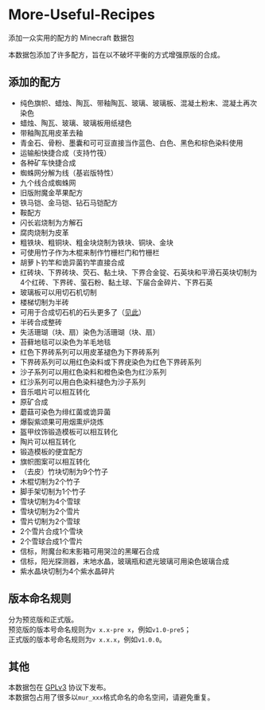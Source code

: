 # More-Useful-Recipes

添加一众实用的配方的 Minecraft 数据包  

本数据包添加了许多配方，旨在以不破坏平衡的方式增强原版的合成。  

## 添加的配方

- 纯色旗帜、蜡烛、陶瓦、带釉陶瓦、玻璃、玻璃板、混凝土粉末、混凝土再次染色
- 蜡烛、陶瓦、玻璃、玻璃板用纸褪色
- 带釉陶瓦用皮革去釉
- 青金石、骨粉、墨囊和可可豆直接当作蓝色、白色、黑色和棕色染料使用
- 运输船快捷合成（支持竹筏）
- 各种矿车快捷合成
- 蜘蛛网分解为线（基岩版特性）
- 九个线合成蜘蛛网
- 旧版附魔金苹果配方
- 铁马铠、金马铠、钻石马铠配方
- 鞍配方
- 闪长岩烧制为方解石
- 腐肉烧制为皮革
- 粗铁块、粗铜块、粗金块烧制为铁块、铜块、金块
- 可使用竹子作为木棍来制作竹栅栏门和竹栅栏
- 胡萝卜钓竿和诡异菌钓竿直接合成
- 红砖块、下界砖块、荧石、黏土块、下界合金锭、石英块和平滑石英块切制为4个红砖、下界砖、萤石粉、黏土球、下届合金碎片、下界石英
- 玻璃板可以用切石机切制
- 楼梯切制为半砖
- 可用于合成切石机的石头更多了（[见此](https://github.com/RainStar7981/More-Useful-Recipes/blob/main/rocks_for_stonecutter.md)）
- 半砖合成整砖
- 失活珊瑚（块、扇）染色为活珊瑚（块、扇）
- 苔藓地毯可以染色为羊毛地毯
- 红色下界砖系列可以用皮革褪色为下界砖系列
- 下界砖系列可以用红色染料或下界疣染色为红色下界砖系列
- 沙子系列可以用红色染料和橙色染色为红沙系列
- 红沙系列可以用白色染料褪色为沙子系列
- 音乐唱片可以相互转化
- 原矿合成
- 蘑菇可染色为绯红菌或诡异菌
- 爆裂紫颂果可用烟熏炉烧炼
- 盔甲纹饰锻造模板可以相互转化
- 陶片可以相互转化
- 锻造模板的便宜配方
- 旗帜图案可以相互转化
- （去皮）竹块切制为9个竹子
- 木棍切制为2个竹子
- 脚手架切制为1个竹子
- 雪块切制为4个雪球
- 雪块切制为2个雪片
- 雪片切制为2个雪球
- 2个雪片合成1个雪块
- 2个雪球合成1个雪片
- 信标，附魔台和末影箱可用哭泣的黑曜石合成
- 信标，阳光探测器，末地水晶，玻璃瓶和遮光玻璃可用染色玻璃合成
- 紫水晶块切制为4个紫水晶碎片

## 版本命名规则

分为预览版和正式版。  
预览版的版本号命名规则为`v x.x-pre x`，例如`v1.0-pre5`；  
正式版的版本号命名规则为`v x.x.x`，例如`v1.0.0`。

## 其他

本数据包在 [GPLv3](https://www.gnu.org/licenses/gpl-3.0.html) 协议下发布。  
本数据包占用了很多以`mur_xxx`格式命名的命名空间，请避免重复。
